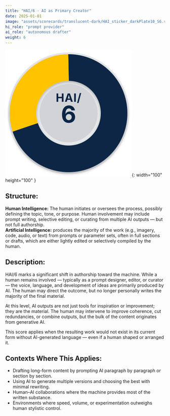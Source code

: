 ```yaml
---
title: "HAI/6 - AI as Primary Creator"
date: 2025-01-01
image: "assets/scorecards/translucent-dark/HAI_sticker_darkPlate10_S6.svg"
hi_role: "prompt provider"
ai_role: "autonomous drafter"
weight: 6
---
```


![HAI Score 6](/assets/scorecards/translucent-dark/HAI_sticker_darkPlate10_S6.svg){: width="100" height="100" }

## Structure:
**Human Intelligence:** The human initiates or oversees the process, possibly defining the topic, tone, or purpose. Human involvement may include prompt writing, selective editing, or curating from multiple AI outputs — but not full authorship.\
**Artificial Intelligence:** produces the majority of the work (e.g., imagery, code, audio, or text) from prompts or parameter sets, often in full sections or drafts, which are either lightly edited or selectively compiled by the human.

## Description:
HAI/6 marks a significant shift in authorship toward the machine. While a human remains involved — typically as a prompt designer, editor, or curator — the voice, language, and development of ideas are primarily produced by AI. The human may direct the outcome, but no longer personally writes the majority of the final material.

At this level, AI outputs are not just tools for inspiration or improvement; they are the material. The human may intervene to improve coherence, cut redundancies, or combine outputs, but the bulk of the content originates from generative AI.

This score applies when the resulting work would not exist in its current form without AI-generated language — even if a human shaped or arranged it.

## Contexts Where This Applies:
- Drafting long-form content by prompting AI paragraph by paragraph or section by section.
- Using AI to generate multiple versions and choosing the best with minimal rewriting.
- Human–AI collaborations where the machine provides most of the written substance.
- Environments where speed, volume, or experimentation outweighs human stylistic control.
